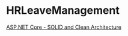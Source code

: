 # HRLeaveManagement
[ASP.NET Core - SOLID and Clean Architecture](https://www.udemy.com/course/aspnet-core-solid-and-clean-architecture-net-5-and-up/)
